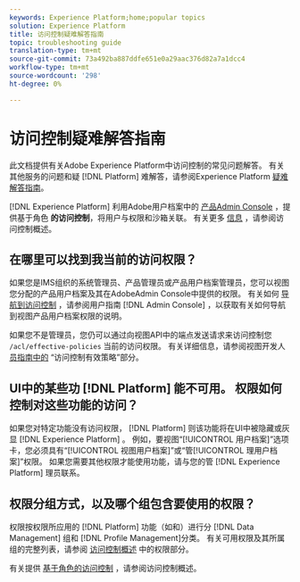 ```yaml
---
keywords: Experience Platform;home;popular topics
solution: Experience Platform
title: 访问控制疑难解答指南
topic: troubleshooting guide
translation-type: tm+mt
source-git-commit: 73a492ba887ddfe651e0a29aac376d82a7a1dcc4
workflow-type: tm+mt
source-wordcount: '298'
ht-degree: 0%

---
```



# 访问控制疑难解答指南

此文档提供有关Adobe Experience Platform中访问控制的常见问题解答。 有关其他服务的问题和疑 [!DNL Platform] 难解答，请参阅Experience Platform [疑难解答指南](../landing/troubleshooting.md)。

[!DNL Experience Platform] 利用Adobe用户档案中的 [产品Admin Console](http://adminconsole.adobe.com) ，提供基于角色 **的访问控制**，将用户与权限和沙箱关联。  有关更多 [信息](home.md) ，请参阅访问控制概述。

## 在哪里可以找到我当前的访问权限？

如果您是IMS组织的系统管理员、产品管理员或产品用户档案管理员，您可以视图您分配的产品用户档案及其在AdobeAdmin Console中提供的权限。 有关如何 [导航到访问控制](./ui/overview.md) ，请参阅用户指南 [!DNL Admin Console] ，以获取有关如何导航到视图产品用户档案权限的说明。

如果您不是管理员，您仍可以通过向视图API中的端点发送请求来访问控制您 `/acl/effective-policies` 当前的访问权限。 有关详细信息，请参阅视图开发人 [员指南中的](./api/effective-policies.md) “访问控制有效策略”部分。

## UI中的某些功 [!DNL Platform] 能不可用。 权限如何控制对这些功能的访问？

如果您对特定功能没有访问权限， [!DNL Platform] 则该功能将在UI中被隐藏或灰显 [!DNL Experience Platform] 。 例如，要视图“[!UICONTROL 用户档案]”选项卡，您必须具有“[!UICONTROL 视图用户档案]”或“管[!UICONTROL 理用户档案]”权限。 如果您需要其他权限才能使用功能，请与您的管 [!DNL Experience Platform] 理员联系。

## 权限分组方式，以及哪个组包含要使用的权限？

权限按权限所应用的 [!DNL Platform] 功能（如和）进行分 [!DNL Data Management] 组和 [!DNL Profile Management]分类。 有关可用权限及其所属组的完整列表，请参阅 [访问控制概述](home.md#permissions) 中的权限部分。

有关提供 [基于角色的访问控制](home.md) ，请参阅访问控制概述。